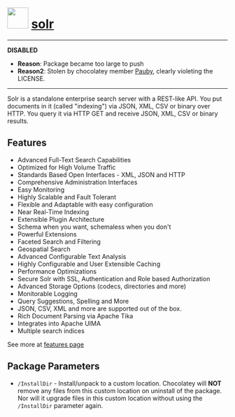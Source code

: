 # <img src="https://cdn.jsdelivr.net/gh/majkinetor/chocolatey/solr/icon.png" width="48" height="48"/> [solr](https://chocolatey.org/packages/solr)

---

**DISABLED**<br>
- **Reason**:  Package became too large to push
- **Reason2**: Stolen by chocolatey member [Pauby](https://github.com/pauby/chocopackages/tree/master/automatic/solr), clearly violeting the LICENSE.

---

Solr is a standalone enterprise search server with a REST-like API. You put documents in it (called "indexing") via JSON, XML, CSV or binary over HTTP. You query it via HTTP GET and receive JSON, XML, CSV or binary results.

## Features

- Advanced Full-Text Search Capabilities
- Optimized for High Volume Traffic
- Standards Based Open Interfaces - XML, JSON and HTTP
- Comprehensive Administration Interfaces
- Easy Monitoring
- Highly Scalable and Fault Tolerant
- Flexible and Adaptable with easy configuration
- Near Real-Time Indexing
- Extensible Plugin Architecture
- Schema when you want, schemaless when you don't
- Powerful Extensions
- Faceted Search and Filtering
- Geospatial Search
- Advanced Configurable Text Analysis
- Highly Configurable and User Extensible Caching
- Performance Optimizations
- Secure Solr with SSL, Authentication and Role based Authorization
- Advanced Storage Options (codecs, directories and more)
- Monitorable Logging
- Query Suggestions, Spelling and More
- JSON, CSV, XML and more are supported out of the box.
- Rich Document Parsing via Apache Tika
- Integrates into Apache UIMA
- Multiple search indices

See more at [features page](https://lucene.apache.org/solr/features.html)

## Package Parameters

- `/InstallDir` - Install/unpack to a custom location. Chocolatey will **NOT** remove any files from this custom location on uninstall of the package.  Nor will it upgrade files in this custom location without using the `/InstallDir` parameter again.
